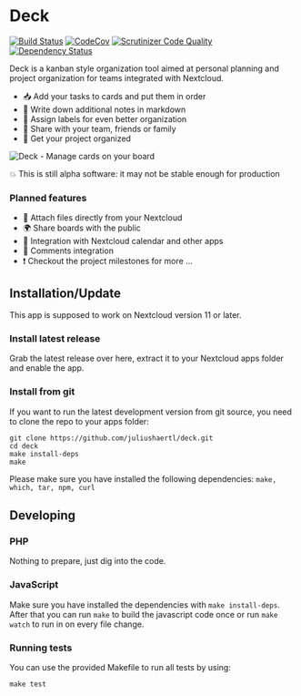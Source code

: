 # Deck

[![Build Status](https://travis-ci.org/juliushaertl/deck.svg?branch=master)](https://travis-ci.org/juliushaertl/deck) [![CodeCov](https://codecov.io/github/juliushaertl/deck/coverage.svg?branch=master)](https://codecov.io/github/juliushaertl/deck) [![Scrutinizer Code Quality](https://scrutinizer-ci.com/g/juliushaertl/deck/badges/quality-score.png?b=master)](https://scrutinizer-ci.com/g/juliushaertl/deck/?branch=master) [![Dependency Status](https://www.versioneye.com/user/projects/58908fc0a23e810038c34e0a/badge.svg?style=flat)](https://www.versioneye.com/user/projects/58908fc0a23e810038c34e0a)

Deck is a kanban style organization tool aimed at personal planning and project organization for teams integrated with Nextcloud.

- :inbox_tray: Add your tasks to cards and put them in order
- :page_facing_up: Write down additional notes in markdown
- :bookmark: Assign labels for even better organization
- :busts_in_silhouette: Share with your team, friends or family
- :rocket: Get your project organized


![Deck - Manage cards on your board](https://bitgrid.net/~jus/deck.png)

:boom: This is still alpha software: it may not be stable enough for production 

### Planned features

- :file_folder: Attach files directly from your Nextcloud
- :earth_africa: Share boards with the public
- :calendar: Integration with Nextcloud calendar and other apps
- :speech_balloon: Comments integration
- :exclamation: Checkout the project milestones for more ...

## Installation/Update

This app is supposed to work on Nextcloud version 11 or later.

### Install latest release

Grab the latest release over here, extract it to your Nextcloud apps folder and enable the app.

### Install from git 

If you want to run the latest development version from git source, you need to clone the repo to your apps folder:

```
git clone https://github.com/juliushaertl/deck.git
cd deck
make install-deps
make
```

Please make sure you have installed the following dependencies: `make, which, tar, npm, curl`

## Developing

### PHP

Nothing to prepare, just dig into the code.

### JavaScript

Make sure you have installed the dependencies with ```make install-deps```. After that you can run ```make``` to build the javascript code once or run ```make watch``` to run in on every file change.

### Running tests
You can use the provided Makefile to run all tests by using:

    make test
